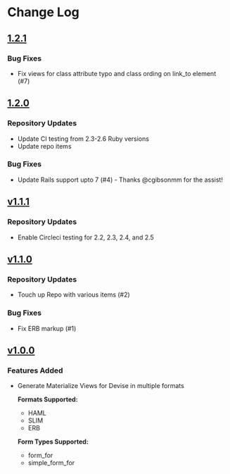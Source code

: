 # Change Log

## [1.2.1](https://github.com/chiefpansancolt/devise_materialize/releases/tag/1.2.1)

### Bug Fixes

- Fix views for class attribute typo and class ording on link_to element (#7)

## [1.2.0](https://github.com/chiefpansancolt/devise_materialize/releases/tag/1.2.0)

### Repository Updates

- Update CI testing from 2.3-2.6 Ruby versions
- Update repo items

### Bug Fixes

- Update Rails support upto 7 (#4) - Thanks @cgibsonmm for the assist!

## [v1.1.1](https://github.com/chiefpansancolt/devise_materialize/releases/tag/v1.1.1)

### Repository Updates

- Enable Circleci testing for 2.2, 2.3, 2.4, and 2.5

## [v1.1.0](https://github.com/chiefpansancolt/devise_materialize/releases/tag/v1.1.0)

### Repository Updates

- Touch up Repo with various items (#2)

### Bug Fixes

- Fix ERB markup (#1)

## [v1.0.0](https://github.com/chiefpansancolt/devise_materialize/releases/tag/v1.0.0)

### Features Added

- Generate Materialize Views for Devise in multiple formats

  **Formats Supported:**
    - HAML
    - SLIM
    - ERB

  **Form Types Supported:**
    - form_for
    - simple_form_for
